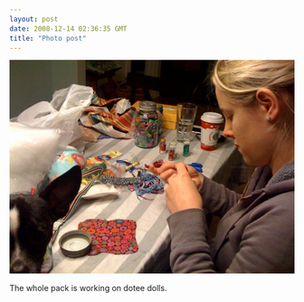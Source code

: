 ```yaml
---
layout: post
date: 2008-12-14 02:36:35 GMT
title: "Photo post"
---
```

![travisj](/images/291eb8c92984639d342e604cbf0e9b467052649e08cf9b6ccc6c07db35148a38.jpg)

The whole pack is working on dotee dolls.